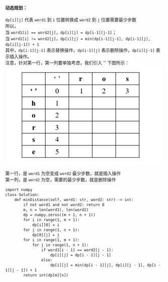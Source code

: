 #### 动态规划：
`dp[i][j]` 代表 `word1` 到 `i` 位置转换成 `word2` 到 `j` 位置需要最少步数          
所以，   
当 `word1[i] == word2[j]`，`dp[i][j] = dp[i-1][j-1]`；       
当 `word1[i] != word2[j]`，`dp[i][j] = min(dp[i-1][j-1], dp[i-1][j], dp[i][j-1]) + 1`         
其中，`dp[i-1][j-1]` 表示替换操作，`dp[i-1][j]` 表示删除操作，`dp[i][j-1]` 表示插入操作。         
注意，针对第一行，第一列要单独考虑，我们引入 '' 下图所示：         
![编辑距离](./编辑距离.jpg)             

第一行，是 `word1` 为空变成 `word2` 最少步数，就是插入操作        
第一列，是 `word2` 为空，需要的最少步数，就是删除操作


```python3
import numpy
class Solution:
    def minDistance(self, word1: str, word2: str) -> int:
        if not word1 and not word2: return 0
        m, n = len(word1), len(word2)
        dp = numpy.zeros((m + 1, n + 1))
        for i in range(1, m + 1):
            dp[i][0] = i
        for j in range(1, n + 1):
            dp[0][j] = j
        for i in range(1, m + 1):
            for j in range(1, n + 1):
                if word1[i - 1] == word2[j - 1]:
                    dp[i][j] = dp[i - 1][j - 1]
                else:
                    dp[i][j] = min(dp[i - 1][j], dp[i][j - 1], dp[i - 1][j - 1]) + 1
        return int(dp[m][n])
```
